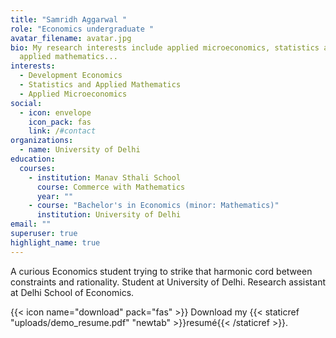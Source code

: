 ```yaml
---
title: "Samridh Aggarwal "
role: "Economics undergraduate "
avatar_filename: avatar.jpg
bio: My research interests include applied microeconomics, statistics and
  applied mathematics...
interests:
  - Development Economics
  - Statistics and Applied Mathematics
  - Applied Microeconomics
social:
  - icon: envelope
    icon_pack: fas
    link: /#contact
organizations:
  - name: University of Delhi
education:
  courses:
    - institution: Manav Sthali School
      course: Commerce with Mathematics
      year: ""
    - course: "Bachelor's in Economics (minor: Mathematics)"
      institution: University of Delhi
email: ""
superuser: true
highlight_name: true
---
```

A curious Economics student trying to strike that harmonic cord between constraints and rationality. Student at University of Delhi. Research assistant at Delhi School of Economics.

{{< icon name="download" pack="fas" >}} Download my {{< staticref "uploads/demo_resume.pdf" "newtab" >}}resumé{{< /staticref >}}.